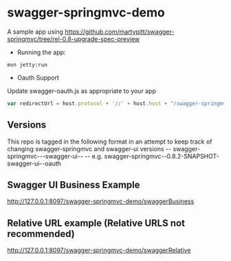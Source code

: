 swagger-springmvc-demo
======================

A sample app using https://github.com/martypitt/swagger-springmvc/tree/rel-0.8-upgrade-spec-preview

- Running the app:

```mvn jetty:run```

- Oauth Support

Update swagger-oauth.js as appropriate to your app

```javascript
var redirectUrl = host.protocol + '//' + host.host + "/swagger-springmvc-demo/o2c.html";
```

## Versions

This repo is tagged in the following format in an attempt to keep track of changing swagger-springmvc and swagger-ui versions
-- swagger-springmvc--<swagger-springmvc version>-swagger-ui--<swagger-ui version or branch>
-- e.g. swagger-springmvc--0.8.2-SNAPSHOT-swagger-ui--oauth

## Swagger UI Business Example
http://127.0.0.1:8097/swagger-springmvc-demo/swaggerBusiness

## Relative URL example (Relative URLS not recommended)
http://127.0.0.1:8097/swagger-springmvc-demo/swaggerRelative